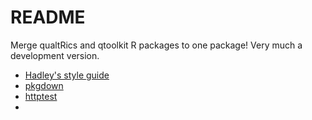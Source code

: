# README

Merge qualtRics and qtoolkit R packages to one package! Very much a development version.

- [Hadley's style guide](http://style.tidyverse.org/)
- [pkgdown](https://github.com/r-lib/pkgdown)
- [httptest](https://github.com/nealrichardson/httptest)
- 
